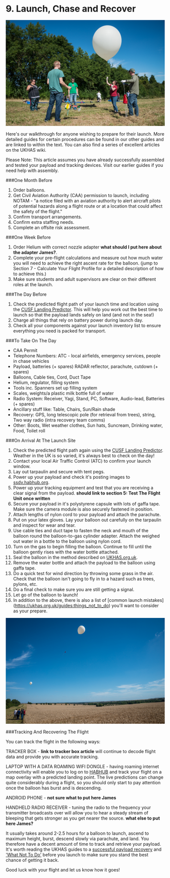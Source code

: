 # 9. Launch, Chase and Recover

![Preparing for a launch](9/prepareforlaunch.jpg)

Here's our walkthrough for anyone wishing to prepare for their launch. More detailed guides for certain procedures can be found in our other guides and are linked to within the text. You can also find a series of excellent articles on the UKHAS wiki.

Please Note: This article assumes you have already successfully assembled and tested your payload and tracking devices. Visit our earlier guides if you need help with assembly.


###One Month Before

1. Order balloons.
2. Get Civil Aviation Authority (CAA) permission to launch, including NOTAM - "a notice filed with an aviation authority to alert aircraft pilots of potential hazards along a flight route or at a location that could affect the safety of the flight."
3. Confirm transport arrangements. 
4. Confirm extra staffing needs. 
5. Complete an offsite risk assessment.

###One Week Before 

1. Order Helium with correct nozzle adapter **what should I put here about the adapter James?**.
2. Complete your pre-flight calculations and measure out how much water you will need to achieve the right ascent rate for the balloon. (jump to Section 7 - Calculate Your Flight Profile for a detailed description of how to achieve this.)
3. Make sure students and adult supervisors are clear on their different roles at the launch.

###The Day Before

1. Check the predicted flight path of your launch time and location using the [CUSF Landing Predictor](http://predict.habhub.org/). This will help you work out the best time to launch so that the payload lands safely on land (and not in the sea!)
2. Charge all things that rely on battery power during launch day.
3. Check all your components against your launch inventory list to ensure everything you need is packed for transport.

###To Take On The Day

- CAA Permit
- Telephone Numbers: ATC - local airfields, emergency services, people in chase vehicles
- Payload, batteries (+ spares) RADAR reflector, parachute, cutdown (+ spares)
- Balloons, Cable ties, Cord, Duct Tape
- Helium, regulator, filling system
- Tools inc. Spanners set up filling system
- Scales, weights/a plastic milk bottle full of water
- Radio System: Receiver, Yagi, Stand, PC, Software, Audio-lead, Batteries (+ spares)
- Ancillary stuff like: Table, Chairs, Sun/Rain shade
- Recovery: GPS, long telescopic pole (for retrieval from trees), string, Two way radio (intra recovery team comms)
- Other: Boots, Wet weather clothes, Sun hats, Suncream, Drinking water, Food, Toilet roll

###On Arrival At The Launch Site 

1. Check the predicted flight path again using the [CUSF Landing Predictor](http://predict.habhub.org/). Weather in the UK is so varied, it's always best to check on the day!
2. Contact your local Air Traffic Control (ATC) to confirm your launch window.
3. Lay out tarpaulin and secure with tent pegs.
4. Power up your payload and check it's posting images to [ssdv.habhub.org](http://ssdv.habhub.org/).
5. Power up your tracking equipment and test that you are receiving a clear signal from the payload. **should link to section 5: Test The Flight Unit once written**
6. Secure your payload in it's polystyrene capsule with lots of gaffa tape. Make sure the camera module is also securely fastened in position.
7. Attach lengths of nylon cord to your payload and attach the parachute.
8. Put on your latex gloves. Lay your balloon out carefully on the tarpaulin and inspect for wear and tear.
9. Use cable ties and duct tape to fasten the neck and mouth of the balloon round the balloon-to-gas cylinder adapter. Attach the weighed out water in a bottle to the balloon using nylon cord.
10. Turn on the gas to begin filling the balloon. Continue to fill until the balloon gently rises with the water bottle attached.
11. Seal the balloon in the method described on [UKHAS.org.uk](https://ukhas.org.uk/guides:sealing_the_balloon).
12. Remove the water bottle and attach the payload to the balloon using gaffa tape.
13. Do a quick test for wind direction by throwing some grass in the air. Check that the balloon isn't going to fly in to a hazard such as trees, pylons, etc.
14. Do a final check to make sure you are still getting a signal.
15. Let go of the balloon to launch!
16. In addition to the above, there is also a list of [common launch mistakes] (https://ukhas.org.uk/guides:things_not_to_do) you'll want to consider as your prepare.

![launching a balloon](9/launch.jpg)

###Tracking And Recovering The Flight

You can track the flight in the following ways:

TRACKER BOX - **link to tracker box article** will continue to decode flight data and provide you with accurate tracking.

LAPTOP WITH A DATA ROAMING WIFI DONGLE - having roaming internet connectivity will enable you to log on to [HABHUB](https://tracker.habhub.org) and track your flight on a map overlay with a predicted landing point. The live predictions can change quite considerably during a flight, so you should only start to pay attention once the balloon has burst and is descending.

ANDROID PHONE - **not sure what to put here James**

HANDHELD RADIO RECEIVER - tuning the radio to the frequency your transmitter broadcasts over will allow you to hear a steady stream of bleeping that gets stronger as you get nearer the source. **what else to put here James?**

It usually takes around 2-2.5 hours for a balloon to launch, ascend to maximum height, burst, descend slowly via parachute, and land. You therefore have a decent amount of time to track and retrieve your payload. It's worth reading the UKHAS guides to a [successful payload recovery](https://ukhas.org.uk/guides:chasing_your_flight) and ['What Not To Do'](https://ukhas.org.uk/guides:how_to_lose_your_flight) before you launch to make sure you stand the best chance of getting it back.

Good luck with your flight and let us know how it goes!
